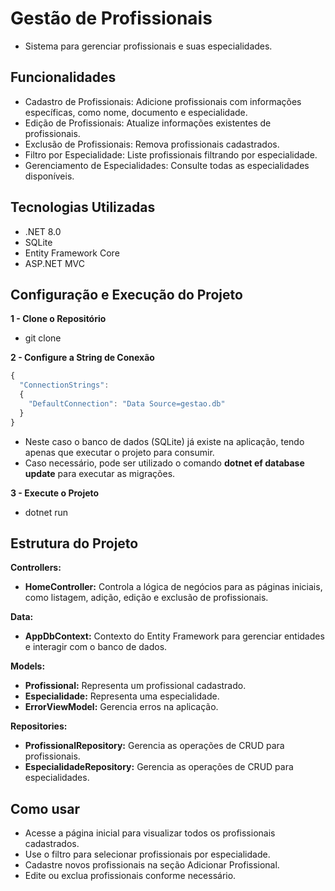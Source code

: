 
# Gestão de Profissionais

- Sistema para gerenciar profissionais e suas especialidades.

## Funcionalidades
- Cadastro de Profissionais: Adicione profissionais com informações específicas, como nome, documento e especialidade.
- Edição de Profissionais: Atualize informações existentes de profissionais.
- Exclusão de Profissionais: Remova profissionais cadastrados.
- Filtro por Especialidade: Liste profissionais filtrando por especialidade.
- Gerenciamento de Especialidades: Consulte todas as especialidades disponíveis.

## Tecnologias Utilizadas
- .NET 8.0
- SQLite
- Entity Framework Core
- ASP.NET MVC

## Configuração e Execução do Projeto

**1 - Clone o Repositório**
- git clone

**2 - Configure a String de Conexão**

```javascript
{
  "ConnectionStrings": 
  {
    "DefaultConnection": "Data Source=gestao.db"
  }
}
```

- Neste caso o banco de dados (SQLite) já existe na aplicação, tendo apenas que executar o projeto para consumir.
- Caso necessário, pode ser utilizado o comando **dotnet ef database update** para executar as migrações.

**3 - Execute o Projeto**
- dotnet run

## Estrutura do Projeto

**Controllers:**
- **HomeController:** Controla a lógica de negócios para as páginas iniciais, como listagem, adição, edição e exclusão de profissionais.

**Data:**
- **AppDbContext:** Contexto do Entity Framework para gerenciar entidades e interagir com o banco de dados.

**Models:**
- **Profissional:** Representa um profissional cadastrado.
- **Especialidade:** Representa uma especialidade.
- **ErrorViewModel:** Gerencia erros na aplicação.

**Repositories:**
- **ProfissionalRepository:** Gerencia as operações de CRUD para profissionais.
- **EspecialidadeRepository:** Gerencia as operações de CRUD para especialidades.

## Como usar

- Acesse a página inicial para visualizar todos os profissionais cadastrados.
- Use o filtro para selecionar profissionais por especialidade.
- Cadastre novos profissionais na seção Adicionar Profissional.
- Edite ou exclua profissionais conforme necessário.

